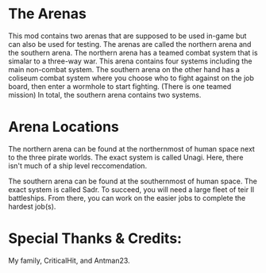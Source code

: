 # The Arenas
This mod contains two arenas that are supposed to be used in-game but can also be used for testing. The arenas are called the northern arena and the southern arena. The northern arena has a teamed combat system that is simalar to a three-way war. This arena contains four systems including the main non-combat system. The southern arena on the other hand has a coliseum combat system where you choose who to fight against on the job board, then enter a wormhole to start fighting. (There is one teamed mission) In total, the southern arena contains two systems.

# Arena Locations
The northern arena can be found at the northernmost of human space next to the three pirate worlds. The exact system is called Unagi. Here, there isn't much of a ship level reccomendation.

The southern arena can be found at the southernmost of human space. The exact system is called Sadr. To succeed, you will need a large fleet of teir II battleships. From there, you can work on the easier jobs to complete the hardest job(s). 

# Special Thanks & Credits:
My family,
CriticalHit, and
Antman23.
